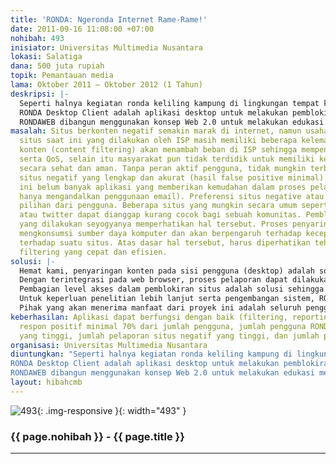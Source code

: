 ```yaml
---
title: 'RONDA: Ngeronda Internet Rame-Rame!'
date: 2011-09-16 11:08:00 +07:00
nohibah: 493
inisiator: Universitas Multimedia Nusantara
lokasi: Salatiga
dana: 500 juta rupiah
topik: Pemantauan media
lama: Oktober 2011 – Oktober 2012 (1 Tahun)
deskripsi: |-
  Seperti halnya kegiatan ronda keliling kampung di lingkungan tempat kita tinggal, RONDA: User Generated Internet Content Filtering adalah suatu sistem pendukung gerakan internet sehat dan aman yang melibatkan swadaya masyarakat. Ruang lingkup RONDA tidak hanya sebatas pemblokiran akses melainkan juga sebagai sarana edukasi internet sehat & aman. Konsep pengembangan RONDA terdiri dari 2 komponen utama yaitu RONDA Desktop Client dan situs RONDAWEB.
  RONDA Desktop Client adalah aplikasi desktop untuk melakukan pemblokiran situs yang melibatkan peran serta aktif penggunanya baik dalam instalasi, konfigurasi, maupun pelaporan situs yang mengandung konten negatif. Teknologi yang digunakan dalam RONDA Desktop Client mendukung kegiatan filtering dalam menyaring situs negatif dan caching untuk menghemat penggunaan bandwidth. RONDA Desktop Client juga menggunakan Web Browser Plugin sebagai salah satu interface bagi pengguna untuk melaporkan URL yang diakses. Diluar pemblokiran situs, RONDA Desktop Client juga Fitur caching akan menghemat penggunaan bandwidth sehingga pengaksesan internet akan terasa lebih nyaman dan cepat.
  RONDAWEB dibangun menggunakan konsep Web 2.0 untuk melakukan edukasi melalui blog serta menampilkan statistik yang terkait penggunaan Ronda secara interaktif – seperti jumlah pengguna, demografi pengguna, dll yang dapat dimanfaatkan sebagai penelitian. RONDA dirancang untuk memotivasi penyaringan konten dari sisi pengguna (client) yang nantinya preferensi saringan dapat dibagi ke masyarakat luas.
masalah: Situs berkonten negatif semakin marak di internet, namun usaha pemblokiran
  situs saat ini yang dilakukan oleh ISP masih memiliki beberapa kelemahan. Penyaringan
  konten (content filtering) akan menambah beban di ISP sehingga mempengaruhi kecepatan
  serta QoS, selain itu masyarakat pun tidak terdidik untuk memiliki kesadaran berinternet
  secara sehat dan aman. Tanpa peran aktif pengguna, tidak mungkin terbangun database
  situs negatif yang lengkap dan akurat (hasil false positive minimal). Sampai saat
  ini belum banyak aplikasi yang memberikan kemudahan dalam proses pelaporan (biasanya
  hanya mengandalkan penggunaan email). Preferensi situs negative atau tidak merupakan
  pilihan dari pengguna. Beberapa situs yang mungkin secara umum seperti Facebook
  atau twitter dapat dianggap kurang cocok bagi sebuah komunitas. Pemblokiran situs
  yang dilakukan seyogyanya memperhatikan hal tersebut. Proses penyaringan konten
  mengkonsumsi sumber daya komputer dan akan berpengaruh terhadap kecepatan akses
  terhadap suatu situs. Atas dasar hal tersebut, harus diperhatikan tehnik content
  filtering yang cepat dan efisien.
solusi: |-
  Hemat kami, penyaringan konten pada sisi pengguna (desktop) adalah solusi yang lebih baik daripada penyaringan konten pada level ISP. Masyarakat akan terdidik untuk lebih dewasa dan proaktif dalam menyikapi konten negatif yang beredar di internet. ISP pun tidak perlu menyediakan sumber daya tambahan untuk penyaringan konten .
  Dengan terintegrasi pada web browser, proses pelaporan dapat dilakukan hanya dengan mudah. Teknik ini juga membuat pengguna lebih nyaman dan turut aktif dalam melakukan pelaporan.
  Pembagian level akses dalam pemblokiran situs adalah solusi sehingga pengguna dewasa masih memiliki keleluasaan untuk mengakses situs-situs yang terlarang bagi pengguna anak-anak. Sistem autentikasi tersebut juga dapat diadopsi untuk perkantoran atau organisasi lain.
  Untuk keperluan penelitian lebih lanjut serta pengembangan sistem, RONDAWEB akan dibangun tidak hanya sebagai repositori daftar blacklist melainkan juga sebagai pengolah data untuk menampilkan statistika pengguna, melihat preferensi filter untuk pengguna dengan demografi yang sama dan informasi lain yang berguna bagi kami ataupun khalayak luas.
  Pihak yang akan menerima manfaat dari proyek ini adalah seluruh pengguna Internet di Indonesia baik dalam lingkup keluarga, sekolah, universitas, maupun perkantoran.
keberhasilan: Aplikasi dapat berfungsi dengan baik (filtering, reporting, caching),
  respon positif minimal 70% dari jumlah pengguna, jumlah pengguna RONDA Desktop Client
  yang tinggi, jumlah pelaporan situs negatif yang tinggi, dan jumlah pengunjung RONDAWEB
organisasi: Universitas Multimedia Nusantara
diuntungkan: "Seperti halnya kegiatan ronda keliling kampung di lingkungan tempat kita tinggal, RONDA: User Generated Internet Content Filtering adalah suatu sistem pendukung gerakan internet sehat dan aman yang melibatkan swadaya masyarakat. Ruang lingkup RONDA tidak hanya sebatas pemblokiran akses melainkan juga sebagai sarana edukasi internet sehat & aman. Konsep pengembangan RONDA terdiri dari 2 komponen utama yaitu RONDA Desktop Client dan situs RONDAWEB.
RONDA Desktop Client adalah aplikasi desktop untuk melakukan pemblokiran situs yang melibatkan peran serta aktif penggunanya baik dalam instalasi, konfigurasi, maupun pelaporan situs yang mengandung konten negatif. Teknologi yang digunakan dalam RONDA Desktop Client mendukung kegiatan filtering dalam menyaring situs negatif dan caching untuk menghemat penggunaan bandwidth. RONDA Desktop Client juga menggunakan Web Browser Plugin sebagai salah satu interface bagi pengguna untuk melaporkan URL yang diakses. Diluar pemblokiran situs, RONDA Desktop Client juga Fitur caching akan menghemat penggunaan bandwidth sehingga pengaksesan internet akan terasa lebih nyaman dan cepat. 
RONDAWEB dibangun menggunakan konsep Web 2.0 untuk melakukan edukasi melalui blog serta menampilkan statistik yang terkait penggunaan Ronda secara interaktif – seperti jumlah pengguna, demografi pengguna, dll yang dapat dimanfaatkan sebagai penelitian. RONDA dirancang untuk memotivasi penyaringan konten dari sisi pengguna (client) yang nantinya preferensi saringan dapat dibagi ke masyarakat luas."
layout: hibahcmb
---
```


![493](/static/img/hibahcmb/493.png){: .img-responsive }{: width="493" }

### {{ page.nohibah }} - {{ page.title }}

---
